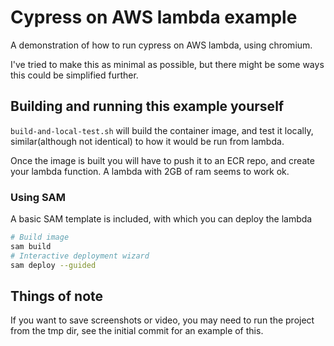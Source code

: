 # Cypress on AWS lambda example

A demonstration of how to run cypress on AWS lambda, using chromium.

I've tried to make this as minimal as possible, but there might be some ways this could be simplified further.

## Building and running this example yourself
`build-and-local-test.sh` will build the container image, and test it locally, 
similar(although not identical) to how it would be run from lambda.

Once the image is built you will have to push it to an ECR repo, and create your lambda function.
A lambda with 2GB of ram seems to work ok.


### Using SAM
A basic SAM template is included, with which you can deploy the lambda
```bash
# Build image
sam build
# Interactive deployment wizard
sam deploy --guided
```


## Things of note
If you want to save screenshots or video, you may need to run the project from the tmp dir, 
see the initial commit for an example of this.
